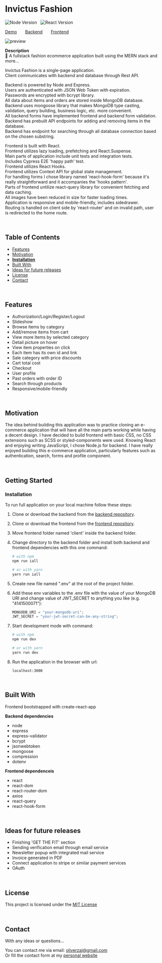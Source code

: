 # Invictus Fashion

![Node Version](https://img.shields.io/badge/node-v12.16.2-green.svg) &nbsp;
![React Version](https://img.shields.io/badge/react-v16.14.0-blue.svg)<br/>

[Demo](https://invictusfashion.herokuapp.com/) &nbsp; &nbsp; &nbsp; [Backend](https://github.com/777pretty/invictus-backend) &nbsp; &nbsp; &nbsp; [Frontend](https://github.com/777pretty/invictus-frontend) <br/>

![preview](https://github.com/777pretty/invictus-backend/blob/main/invictus-preview.png)

**Description**<br />
👔 A fullstack fashion ecommerce application built using the MERN stack and more...

Invictus Fashion is a single-page application.<br/>
Client communicates with backend and database through Rest API.<br/>

Backend is powered by Node and Express.<br/>
Users are authenticated with JSON Web Token with expiration.<br/>
Passwords are encrypted with bcrypt library.<br/>
All data about items and orders are stored inside MongoDB database.<br/>
Backend uses mongoose library that makes MongoDB type casting, validation, query building, business logic, etc. more convenient.<br/>
All backend forms have implemented frontend and backend form validation.<br/>
Backend has prebuilt API endpoints for adding and removing items in the database.<br/>
Backend has endpoint for searching through all database connection based on the chosen substring.<br/>

Frontend is built with React.<br/>
Frontend utilizes lazy loading, prefetching and React.Suspense.<br/>
Main parts of application include unit tests and integration tests.<br/>
Includes Cypress E2E 'happy path' test.<br/>
Frontend utilizes React Hooks.<br/>
Frontend utilizes Context API for global state management.<br/>
For handling forms I chose library named 'react-hook-form' because it's really straightforward and it accompanies the 'hooks pattern'.<br/>
Parts of frontend untilize react-query library for convenient fetching and data caching.<br/>
All images have been reduced in size for faster loading times.<br/>
Application is responsive and mobile-friendly, includes sidedrawer.<br/>
Routing is handled on client side by 'react-router' and on invalid path, user is redirected to the home route.<br/>

<br/>

## Table of Contents

- [Features](#features)
- [Motivation](#motivation)
- [**Installation**](#installation)
- [Built With](#built-with)
- [Ideas for future releases](#ideas-for-future-releases)
- [License](#license)
- [Contact](#contact)

<br/>

## Features

- Authorization/Login/Register/Logout
- Slideshow
- Browse items by category
- Add/remove items from cart
- View more items by selected category
- Detail picture on hover
- View item properties on click
- Each item has its own id and link
- Sale category with price discounts
- Cart total cost
- Checkout
- User profile
- Past orders with order ID
- Search through products
- Responsive/mobile-friendly

<br/>

## Motivation

The idea behind building this application was to practice cloning an e-commerce application that will have all the main parts working while having a decent design. I have decided to build frontend with basic CSS, no CSS extensions such as SCSS or styled-components were used. Knowing React and enjoying writing JavaScript, I chose Node.js for backend. I have really enjoyed building this e-commerce application, particularly features such as authentication, search, forms and profile component.

<br/>

## Getting Started

### Installation

To run full application on your local machine follow these steps:

1. Clone or download the backend from the [backend repository](https://github.com/777pretty/invictus-backend).

2. Clone or download the frontend from the [frontend repository](https://github.com/777pretty/invictus-frontend).

3. Move frontend folder named 'client' inside the backend folder.

4. Change directory to the backend folder and install both backend and frontend dependencies with this one command:

   ```bash
   # with npm
   npm run iall

   # or with yarn
   yarn run iall
   ```

5. Create new file named ".env" at the root of the project folder.

6. Add these env variables to the .env file with the value of your MongoDB URI and change value of JWT_SECRET to anything you like (e.g. "4141500071"):
   ```javascript
   MONGODB_URI = "your-mongodb-uri";
   JWT_SECRET = "your-jwt-secret-can-be-any-string";
   ```
7. Start development mode with command:

   ```bash
   # with npm
   npm run dev

   # or with yarn
   yarn run dev
   ```

8. Run the application in the browser with url:
   ```javacript
   localhost:3000
   ```

<br />

## Built With

Frontend bootstrapped with create-react-app

**Backend dependencies**

- node
- express
- express-validator
- bcrypt
- jsonwebtoken
- mongoose
- compression
- dotenv

**Frontend dependenceis**

- react
- react-dom
- react-router-dom
- axios
- react-query
- react-hook-form

<br/>

## Ideas for future releases

- Finishing 'GET THE FIT' section
- Sending verification email through email service
- Newsletter popup with integrated mail service
- Invoice generated in PDF
- Connect application to stripe or similar payment services
- OAuth

<br/>

## License

This project is licensed under the [MIT License](https://github.com/777pretty/invictus-backend/blob/main/LICENSE)

<br/>

## Contact

With any ideas or questions...

You can contact me via email: oliverzaj@gmail.com <br/>
Or fill the contact form at my [personal website](https://thezajac.com)
